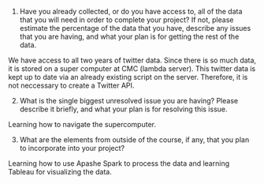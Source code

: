 1. Have you already collected, or do you have access to, all of the data that you will need in order to complete your project? If not, please estimate the percentage of the data that you have, describe any issues that you are having, and what your plan is for getting the rest of the data.

We have access to all two years of twitter data. Since there is so much data, it is stored on a super computer at CMC (lambda server). This twitter data is kept up to date via an already existing script on the server. Therefore, it is not neccessary to create a Twitter API.

2. What is the single biggest unresolved issue you are having? Please describe it briefly, and what your plan is for resolving this issue.

Learning how to navigate the supercomputer.

3. What are the elements from outside of the course, if any, that you plan to incorporate into your project?

Learning how to use Apashe Spark to process the data and learning Tableau for visualizing the data.
